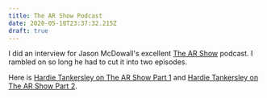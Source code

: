 ```yaml
---
title: The AR Show Podcast
date: 2020-05-18T23:37:32.215Z
draft: true
---
```

I did an interview for Jason McDowall's excellent [The AR Show](https://www.thearshow.com/) podcast. I rambled on so long he had to cut it into two episodes.

Here is [Hardie Tankersley on The AR Show Part 1](https://www.thearshow.com/podcast/072a-hardie-tankersley-part-1) and [Hardie Tankersley on The AR Show Part 2](https://www.thearshow.com/podcast/072b-hardie-tankersley-part-2).